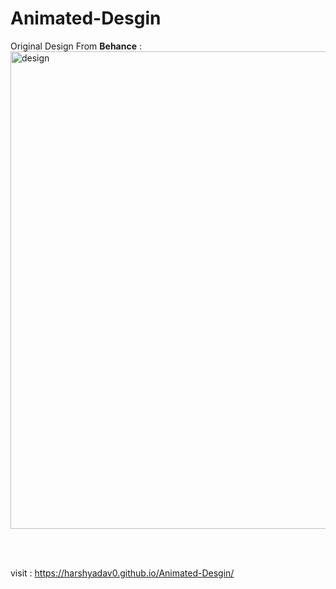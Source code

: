 # Animated-Desgin

Original Design From <b>Behance</b> : <img width="764" alt="design" src="https://github.com/HarshYadav0/Animated-Desgin/assets/91417647/8f62ca02-41b2-4738-959d-c5ac5f648de5">




<br>
<br>

visit : https://harshyadav0.github.io/Animated-Desgin/


